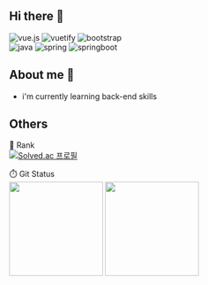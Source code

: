 ## Hi there 👋

<!-- 뱃지 입력 -->
![vue.js](https://img.shields.io/badge/-vue.js-green?style=for-the-badge&logo=vue.js&logoColor=white)
![vuetify](https://img.shields.io/badge/-vuetify-blue?style=for-the-badge&logo=vuetify&logoColor=white)
![bootstrap](https://img.shields.io/badge/-bootstrap-purple?style=for-the-badge&logo=bootstrap&logoColor=white)
<br>
![java](https://img.shields.io/badge/-java-brown?style=for-the-badge&logo=JAVA&logoColor=white)
![spring](https://img.shields.io/badge/-spring-green?style=for-the-badge&logo=spring&logoColor=white)
![springboot](https://img.shields.io/badge/-springboot-yellowgreen?style=for-the-badge&logo=springboot&logoColor=white)    

## About me 💬

* i'm currently learning back-end skills


## Others

<!-- 백준 랭크 -->
🏅 Rank<br>
[![Solved.ac 프로필](http://mazassumnida.wtf/api/v2/generate_badge?boj=rlaqjatr)](https://solved.ac/rlaqjatr)     



<!-- git 사용 현황-->

<p>
  <span>⏱️ Git Status</span><br>
  <img height="170em" src="https://github-readme-stats.vercel.app/api?username=kimbeomsick&show_icons=true&include_all_commits=true&bg_color=011c2c,033053,033761&title_color=fff&text_color=fff">
  <img height="170em" src="https://github-readme-stats.vercel.app/api/top-langs/?username=kimbeomsick&layout=compact">
</p>




<!--
**kimbeomsick/kimbeomsick** is a ✨ _special_ ✨ repository because its `README.md` (this file) appears on your GitHub profile.

Here are some ideas to get you started:

- 🔭 I’m currently working on ...
- 🌱 I’m currently learning ...
- 👯 I’m looking to collaborate on ...
- 🤔 I’m looking for help with ...
- 💬 Ask me about ...
- 📫 How to reach me: ...
- 😄 Pronouns: ...
- ⚡ Fun fact: ...
-->
